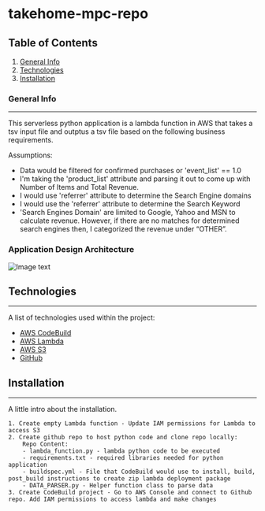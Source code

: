 # takehome-mpc-repo

## Table of Contents
1. [General Info](#general-info)
2. [Technologies](#technologies)
3. [Installation](#installation)

### General Info
***
This serverless python application is a lambda function in AWS that takes a tsv input file and outptus a tsv file based on the following business requirements.

Assumptions:

- Data would be filtered for confirmed purchases or 'event_list'  == 1.0 
- I'm taking the 'product_list' attribute and parsing it out to come up with Number of Items and Total Revenue.   
- I would use 'referrer' attribute to determine the Search Engine domains
- I would use the 'referrer' attribute to determine the Search Keyword
- 'Search Engines Domain' are limited to Google, Yahoo and MSN to calculate revenue.  However, if there are no matches for determined search engines then, I categorized the revenue under “OTHER”.


### Application Design Architecture
![Image text](https://takehome-martin.s3.us-east-1.amazonaws.com/sys_design/sys_design_mpc.PNG?response-content-disposition=inline&X-Amz-Security-Token=IQoJb3JpZ2luX2VjEOb%2F%2F%2F%2F%2F%2F%2F%2F%2F%2FwEaCXVzLWVhc3QtMSJGMEQCICSWZZ84lJdLzNuNrwmz2rXumtNq0oaKMfq2EnNPmfG6AiBfpRBmfDRjTO1JYp%2Bv2Ph%2BDSU71nGAVPbFx%2FXGIHUUPiroAghOEAEaDDQ1NTc4NjkzNzIwOCIMRglX7vlvpwrny7KZKsUC3%2FJawb4F%2FZccfEOqaXMqdL%2BWTELq9DGvkVo0HJSOiWtvyDb0Hk0qFkJMYnfCQi21DEsZAYl0W1pdrv5mCsQ8%2F13D6fIJKxdGvMFC3FxWOSGVV3%2FGCrXpN1x8bjru4SN4J4tcaYYDCSbRaOpS89VlMnMjUF7lbpMzei%2Ff6Ha397L%2BrBiaecSdLarVtb9tbrfX%2Fj7Zm%2Bgf3LqijMcFzyKXs06ykLqsrbptswDkqWXE1D6yniqggyiXIS0Gk4ulZYDX8l4h5TbaqsNR3UbLPbqVgvPRDXt04N5v6P7h269%2FX3pJOYbW%2BGpq7qGbM1urYwAy3%2B3%2B6s7k7HKrOOVXxHsUxFeFCXzYSPEplG0SsLLA3EVzMrt7ESSuuqTTooRr2pNtRseDNNrVN77Kjlsu1VH2B9uJSfXt9KhPdzV3F0ct7EXXfxZi2DCpvNCXBjq0AgoVdGEH46v2fUIYa7VdAoOQz9SQBd7fo5HojGRyESxzDvdDuDWBqHMGBafDwz9Cf0ckQSsF%2BS9HeVUbkh6SQVvpamCFpA8xvBIpPYt5K9PiU14YQPZuEpez7MFx8oFucJ8BRrljcgrUrfgsML1y3GPzohEpumvuT9v8XeAYZkZ0BHxipnTGIfXAI1tAISnAjlaTHzETGZ1h%2F0I2RpJEJUUfWH9j9ogFOP%2BT4%2BCluJjqBHduYvmu%2FNRIc0GflKStgOvajhjyGOLhRPJcXleXDvUa0skr9FdVySp4LIfAZozbIaFqvITNtoSBpLYITyxupJMHDH6bnfh%2FYXeR%2FCqGSK%2FohKuGxJRL2nNnkd%2BKTi%2Faf3s2e%2BJlktbl6Z0zfeYYnARl8IpzW344l%2Bf2D9U03kK%2BWSby&X-Amz-Algorithm=AWS4-HMAC-SHA256&X-Amz-Date=20220810T211054Z&X-Amz-SignedHeaders=host&X-Amz-Expires=43200&X-Amz-Credential=ASIAWUHYEXN4OKN63SGG%2F20220810%2Fus-east-1%2Fs3%2Faws4_request&X-Amz-Signature=3a34a5c753b45e699435f87cea4a2ad2a977e7e516f9f0eec04967230f411089)
## Technologies
***
A list of technologies used within the project:
* [AWS CodeBuild](https://aws.amazon.com/codebuild/)
* [AWS Lambda](https://aws.amazon.com/lambda/)
* [AWS S3](https://example.com)
* [GitHub](https://github.com)
## Installation
***
A little intro about the installation. 
```
1. Create empty Lambda function - Update IAM permissions for Lambda to access S3 
2. Create github repo to host python code and clone repo locally:
    Repo Content:
    - lambda_function.py - lambda python code to be executed
    - requirements.txt - required libraries needed for python application
    - buildspec.yml - File that CodeBuild would use to install, build, post_build instructions to create zip lambda deployment package
    - DATA_PARSER.py - Helper function class to parse data
3. Create CodeBuild project - Go to AWS Console and connect to Github repo. Add IAM permissions to access lambda and make changes 

```